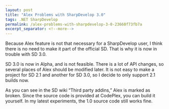 ```yaml
---
layout: post
title: "Alex Problems with SharpDevelop 3.0"
tags: .NET SharpDevelop
permalink: /alex-problems-with-sharpdevelop-3-0-23660f73fb7a
excerpt_separator: <!--more-->
---
```

Because Alex feature is not that necessary for a SharpDevelop user, I think there is no need to make it part of the official SD. That is why it is now in trouble with SD 3.0.

SD 3.0 is now in Alpha, and is not feasible. There is a lot of API changes, so several places of Alex should be modified later. It is not easy to make a project for SD 2.1 and another for SD 3.0, so I decide to only support 2.1 builds now.

As you can see in the SD wiki “Third party addins,” Alex is marked as broken. Since the source code is provided at CodePlex, you can build it yourself. In my latest experiments, the 1.0 source code still works fine.
<!--more-->